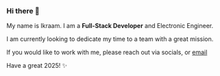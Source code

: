 ### Hi there 👋

My name is Ikraam. I am a **Full-Stack Developer** and Electronic Engineer.

I am currently looking to dedicate my time to a team with a great mission.

If you would like to work with me, please reach out via socials, or [email](mailto:consult.ikraam@gmail.com)

Have a great 2025! ✨

<!--
If you believe I will be a **great fit for your team** (and project), please reach out to me via [email](mailto:consult.ikraam@gmail.com), and I will get back to you in a flash!

![Ikraam's github stats](https://github-readme-stats.vercel.app/api?username=ikraamg&show_icons=true&bg_color=#f22)


**ikraamg/ikraamg** is a ✨ _special_ ✨ repository because its `README.md` (this file) appears on your GitHub profile.

Here are some ideas to get you started:

- 🔭 I’m currently working on ...
- 🌱 I’m currently learning ...
- 👯 I’m looking to collaborate on ...
- 🤔 I’m looking for help with ...
- 💬 Ask me about ...
- 📫 How to reach me: ...
- 😄 Pronouns: ...
- ⚡ Fun fact: ...
-->
